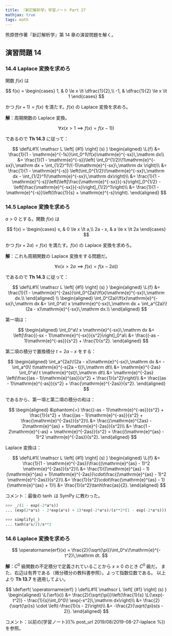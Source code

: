 ```yaml
---
title: 『新訂解析学』学習ノート Part 27
mathjax: true
tags: math
---
```


熊原啓作著『新訂解析学』第 14 章の演習問題を解く。

## 演習問題 14

### 14.4 Laplace 変換を求めろ

関数 $f(x)$ は

$$
f(x) = \begin{cases}
    1, & 0 \le x \lt \dfrac{1}{2},\\
    -1, & \dfrac{1}{2} \le x \lt 1
\end{cases}
$$

かつ $f(x + 1) = f(x)$ を満たす。$f(x)$ の Laplace 変換を求めろ。

**解**：周期関数の Laplace 変換。

$$\forall x(x \gt 1 \implies f(x) = f(x - 1))$$

であるので **Th 14.3** に従って：

$$
\def\L#1{ \mathscr L \left[ {#1} \right] (s) }
\begin{aligned}
\L{f} &= \frac{1}{1 - \mathrm{e}^{-1s}}\int_0^1\!f(x)\mathrm{e}^{-sx}\,\mathrm dx\\
&= \frac{1}{1 - \mathrm{e}^{-s}}\left(
    \int_0^{1/2}\!1\mathrm{e}^{-sx}\,\mathrm dx + \int_{1/2}^1\!(-1)\mathrm{e}^{-sx}\,\mathrm dx
    \right)\\
&= \frac{1}{1 - \mathrm{e}^{-s}}
    \left(\int_0^{1/2}\!\mathrm{e}^{-sx}\,\mathrm dx - \int_{1/2}^1\!\mathrm{e}^{-sx}\,\mathrm dx\right)\\
&= \frac{1}{1 - \mathrm{e}^{-s}}\left(\left[\frac{\mathrm{e}^{-sx}}{-s}\right]_0^{1/2}
    - \left[\frac{\mathrm{e}^{-sx}}{-s}\right]_{1/2}^1\right)\\
&= \frac{1}{1 - \mathrm{e}^{-s}}\left(\frac{1}{s} + \mathrm{e}^{-s}\right).
\end{aligned}
$$

### 14.5 Laplace 変換を求めろ

$a > 0$ とする。関数 $f(x)$ は

$$
f(x) = \begin{cases}
    x, & 0 \le x \lt a,\\
    2a - x, & a \le x \lt 2a
\end{cases}
$$

かつ $f(x + 2a) = f(x)$ を満たす。$f(x)$ の Laplace 変換を求めろ。

**解**：これも周期関数の Laplace 変換をする問題だ。

$$\forall x(x \gt 2a \implies f(x) = f(x - 2a))$$

であるので **Th 14.3** に従って：

$$
\def\L#1{ \mathscr L \left[ {#1} \right] (s) }
\begin{aligned}
\L{f} &= \frac{1}{1 - \mathrm{e}^{-2as}}\int_0^{2a}\!f(x)\mathrm{e}^{-sx}\,\mathrm dx.\\
\end{aligned}
\\
\begin{aligned}
\int_0^{2a}\!f(x)\mathrm{e}^{-sx}\,\mathrm dx
&= \int_0^a\! x \mathrm{e}^{-sx}\,\mathrm dx + \int_a^{2a}\!(2a - x)\mathrm{e}^{-sx}\,\mathrm dx.\\
\end{aligned}
$$

第一項は：

$$
\begin{aligned}
\int_0^a\! x \mathrm{e}^{-sx}\,\mathrm dx
&= \left[\frac{(-sx - 1)\mathrm{e}^{-sx}}{s^2}\right]_0^a\\
&= \frac{(-as - 1)\mathrm{e}^{-as}}{s^2} + \frac{1}{s^2}.
\end{aligned}
$$

第二項の積分で置換積分 $t = 2a - x$ をする：

$$
\begin{aligned}
\int_a^{2a}\!(2a - x)\mathrm{e}^{-sx}\,\mathrm dx
&= -\int_a^0\! t\mathrm{e}^{-s(2a - t)}\,\mathrm dt\\
&= \mathrm{e}^{-2as} \int_0^a\! t \mathrm{e}^{st}\,\mathrm dt\\
&= \mathrm{e}^{-2as} \left(\frac{(as - 1)\mathrm{e}^{as}}{s^2} + \frac{1}{s^2}\right)\\
&= \frac{(as - 1)\mathrm{e}^{-as}}{s^2} + \frac{\mathrm{e}^{-2as}}{s^2}.
\end{aligned}
$$

であるから、第一項と第二項の積分の和は：

$$
\begin{aligned}
&\phantom{=} \frac{(-as - 1)\mathrm{e}^{-as}}{s^2} + \frac{1}{s^2}
    + \frac{(as - 1)\mathrm{e}^{-as}}{s^2} + \frac{\mathrm{e}^{-2as}}{s^2}\\
&= \frac{(\mathrm{e}^{2as} - 2\mathrm{e}^{as} + 1)\mathrm{e}^{-2as}}{s^2}\\
&= \frac{1 - 2\mathrm{e}^{-as} + \mathrm{e}^{-2as}}{s^2}
= \frac{(\mathrm{e}^{as} - 1)^2 \mathrm{e}^{-2as}}{s^2}.
\end{aligned}
$$

Laplace 変換は：

$$
\def\L#1{ \mathscr L \left[ {#1} \right] (s) }
\begin{aligned}
\L{f} &= \frac{1}{1 - \mathrm{e}^{-2as}}\frac{(\mathrm{e}^{as} - 1)^2 \mathrm{e}^{-2as}}{s^2}\\
&= \frac{1}{(\mathrm{e}^{as} - 1)(\mathrm{e}^{as} + 1)\mathrm{e}^{-2as}}\cdot\frac{(\mathrm{e}^{as} - 1)^2 \mathrm{e}^{-2as}}{s^2}\\
&= \frac{1}{s^2}\cdot\frac{\mathrm{e}^{as} - 1}{\mathrm{e}^{as} + 1}\\
&= \frac{1}{s^2}\tanh\frac{as}{2}.
\end{aligned}
$$

コメント：最後の $\tanh$ は SymPy に教わった。

```python
>>> _/(1 - exp(-2*a*s))
... (exp(2*a*s) - 2*exp(a*s) + 1)*exp(-2*a*s)/(s**2*(1 - exp(-2*a*s)))

>>> simplify(_)
... tanh(a*s/2)/s**2
```

### 14.6 Laplace 変換を求めろ

$$
\operatorname{erf}(x) = \frac{2}{\sqrt{\pi}}\int_0^x\!\mathrm{e}^{-t^2}\,\mathrm dt.
$$

**解**：$C^0$ 級関数の不定積分で定義されていることから $x \ge 0$ のとき $C^0$ 級だ。
また、右辺は有界である（微分積分の教科書参照）。よって指数位数である。
以上より **Th 13.7** を適用してよい。

$$
\def\erf{ \operatorname{erf} }
\def\L#1{ \mathscr L \left[ {#1} \right] (s) }
\begin{aligned}
    \L{\erf(x)}
    &= \frac{2}{\sqrt{\pi}}\left(\frac{1}{s} \L{\exp(-t^2)} - \frac{1}{s}\int_0^0\! \exp(-x^2)\,\mathrm dx\right)\\
    &= \frac{2}{\sqrt{\pi}s} \cdot \left(-\frac{1}{s - 2}\right)\\
    &= -\frac{2}{\sqrt{\pi}s(s - 2)}.
\end{aligned}
$$

コメント：以前の[学習ノート]({% post_url 2019/08/2019-08-27-laplace %})を参照。
